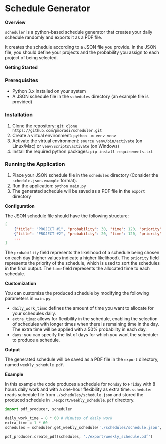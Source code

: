 

**Schedule Generator**
===========================

**Overview**

`scheduler` is a python-based schedule generator that creates your daily schedule randomly and exports it as a PDF file.

It creates the schedule according to a JSON file you provide. In the JSON file, you should define your projects and the probability you assign to each project of being selected.



**Getting Started**

### Prerequisites

* Python 3.x installed on your system
* A JSON schedule file in the `schedules` directory (an example file is provided)

### Installation

1. Clone the repository: `git clone https://github.com/pmoradi/scheduler.git`
2. Create a virtual environment: `python -m venv venv`
3. Activate the virtual environment: `source venv/bin/activate` (on Linux/Mac) or `venv\Scripts\activate` (on Windows)
4. Install the required python packages: `pip install requirements.txt`

### Running the Application

1. Place your JSON schedule file in the `schedules` directory (Consider the `schedule.json.example` format).
2. Run the application: `python main.py`
3. The generated schedule will be saved as a PDF file in the `export` directory

**Configuration**

The JSON schedule file should have the following structure:
```json
[
    {"title": "PROJECT #1", "probability": 30, "time": 120, "priority": 1},
    {"title": "PROJECT #2", "probability": 20, "time": 120, "priority": 2},
    ...
]
```
The `probability` field represents the likelihood of a schedule being chosen on each day (higher values indicate a higher likelihood). The `priority` field represents the priority of the schedule, which is used to sort the schedules in the final output. The `time` field represents the allocated time to each schedule.

**Customization**

You can customize the produced schedule by modifying the following parameters in `main.py`:

- `daily_work_time`: defines the amount of time you want to allocate for your schedules daily.
- `extra_time`: allows for flexibility in the schedule, enabling the selection of schedules with longer times when there is remaining time in the day. The extra time will be applied with a 50% probability in each day.
- `days`: you can specify the list of days for which you want the scheduler to produce a schedule.

**Output**

The generated schedule will be saved as a PDF file in the `export` directory, named `weekly_schedule.pdf`.

**Example**

In this example the code produces a schedule for `Monday` to `Friday` with 8 hours daily work and with a one-hour flexibility as extra time. `scheduler` reads schedule file from `./schedules/schedule.json` and stored the produced schedule in `./export/weekly_schedule.pdf` directory.

```python
import pdf_producer, scheduler

daily_work_time = 8 * 60 # Minutes of daily work
extra_time = 1 * 60
schedules = scheduler.get_weekly_schedule('./schedules/schedule.json', daily_work_time, extra_time=extra_time, days=['Monday', 'Tuesday', 'Wednesday', 'Thursday', 'Friday'])

pdf_producer.create_pdf(schedules, './export/weekly_schedule.pdf')
```
